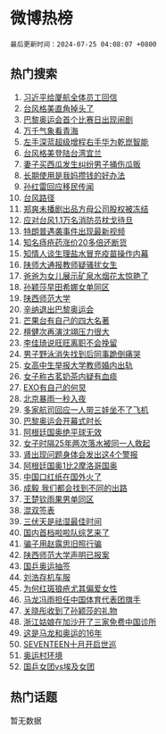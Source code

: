 # 微博热榜

`最后更新时间：2024-07-25 04:08:07 +0800`

## 热门搜索

1. [习近平给厦航全体员工回信](https://m.weibo.cn/search?containerid=100103type%3D1%26t%3D10%26q%3D%23%E4%B9%A0%E8%BF%91%E5%B9%B3%E7%BB%99%E5%8E%A6%E8%88%AA%E5%85%A8%E4%BD%93%E5%91%98%E5%B7%A5%E5%9B%9E%E4%BF%A1%23&stream_entry_id=51&isnewpage=1&extparam=seat%3D1%26cate%3D10103%26pos%3D0%26q%3D%2523%25E4%25B9%25A0%25E8%25BF%2591%25E5%25B9%25B3%25E7%25BB%2599%25E5%258E%25A6%25E8%2588%25AA%25E5%2585%25A8%25E4%25BD%2593%25E5%2591%2598%25E5%25B7%25A5%25E5%259B%259E%25E4%25BF%25A1%2523%26stream_entry_id%3D51%26c_type%3D51%26filter_type%3Drealtimehot%26dgr%3D0%26display_time%3D1721851686%26pre_seqid%3D1721851686331023588114)
1. [台风格美直角掉头了](https://m.weibo.cn/search?containerid=100103type%3D1%26t%3D10%26q%3D%23%E5%8F%B0%E9%A3%8E%E6%A0%BC%E7%BE%8E%E7%9B%B4%E8%A7%92%E6%8E%89%E5%A4%B4%E4%BA%86%23&stream_entry_id=31&isnewpage=1&extparam=seat%3D1%26flag%3D2%26band_rank%3D1%26realpos%3D1%26pos%3D0%26stream_entry_id%3D31%26lcate%3D5001%26filter_type%3Drealtimehot%26dgr%3D0%26c_type%3D31%26cate%3D5001%26q%3D%2523%25E5%258F%25B0%25E9%25A3%258E%25E6%25A0%25BC%25E7%25BE%258E%25E7%259B%25B4%25E8%25A7%2592%25E6%258E%2589%25E5%25A4%25B4%25E4%25BA%2586%2523%26display_time%3D1721851686%26pre_seqid%3D1721851686331023588114)
1. [巴黎奥运会首个比赛日出现闹剧](https://m.weibo.cn/search?containerid=100103type%3D1%26t%3D10%26q%3D%23%E5%B7%B4%E9%BB%8E%E5%A5%A5%E8%BF%90%E4%BC%9A%E9%A6%96%E4%B8%AA%E6%AF%94%E8%B5%9B%E6%97%A5%E5%87%BA%E7%8E%B0%E9%97%B9%E5%89%A7%23&stream_entry_id=31&isnewpage=1&extparam=seat%3D1%26flag%3D2%26band_rank%3D2%26realpos%3D2%26pos%3D1%26stream_entry_id%3D31%26lcate%3D5001%26filter_type%3Drealtimehot%26dgr%3D0%26c_type%3D31%26cate%3D5001%26q%3D%2523%25E5%25B7%25B4%25E9%25BB%258E%25E5%25A5%25A5%25E8%25BF%2590%25E4%25BC%259A%25E9%25A6%2596%25E4%25B8%25AA%25E6%25AF%2594%25E8%25B5%259B%25E6%2597%25A5%25E5%2587%25BA%25E7%258E%25B0%25E9%2597%25B9%25E5%2589%25A7%2523%26display_time%3D1721851686%26pre_seqid%3D1721851686331023588114)
1. [万千气象看青海](https://m.weibo.cn/search?containerid=100103type%3D1%26t%3D10%26q%3D%23%E4%B8%87%E5%8D%83%E6%B0%94%E8%B1%A1%E7%9C%8B%E9%9D%92%E6%B5%B7%23&stream_entry_id=31&isnewpage=1&extparam=seat%3D1%26flag%3D0%26band_rank%3D3%26realpos%3D3%26pos%3D2%26stream_entry_id%3D31%26lcate%3D5001%26filter_type%3Drealtimehot%26dgr%3D0%26c_type%3D31%26cate%3D5001%26q%3D%2523%25E4%25B8%2587%25E5%258D%2583%25E6%25B0%2594%25E8%25B1%25A1%25E7%259C%258B%25E9%259D%2592%25E6%25B5%25B7%2523%26display_time%3D1721851686%26pre_seqid%3D1721851686331023588114)
1. [左手深蓝超级增程右手华为乾崑智能](https://m.weibo.cn/search?containerid=100103type%3D1%26t%3D10%26q%3D%23%E5%B7%A6%E6%89%8B%E6%B7%B1%E8%93%9D%E8%B6%85%E7%BA%A7%E5%A2%9E%E7%A8%8B%E5%8F%B3%E6%89%8B%E5%8D%8E%E4%B8%BA%E4%B9%BE%E5%B4%91%E6%99%BA%E8%83%BD%23&stream_entry_id=31&isnewpage=1&extparam=seat%3D1%26cate%3D5001%26band_rank%3D4%26pos%3D3%26is_ad_pos%3D1%26lcate%3D5001%26topic_ad%3D1%26stream_entry_id%3D31%26filter_type%3Drealtimehot%26dgr%3D0%26c_type%3D31%26adid%3D247036%26q%3D%2523%25E5%25B7%25A6%25E6%2589%258B%25E6%25B7%25B1%25E8%2593%259D%25E8%25B6%2585%25E7%25BA%25A7%25E5%25A2%259E%25E7%25A8%258B%25E5%258F%25B3%25E6%2589%258B%25E5%258D%258E%25E4%25B8%25BA%25E4%25B9%25BE%25E5%25B4%2591%25E6%2599%25BA%25E8%2583%25BD%2523%26display_time%3D1721851686%26pre_seqid%3D1721851686331023588114)
1. [台风格美登陆台湾宜兰](https://m.weibo.cn/search?containerid=100103type%3D1%26t%3D10%26q%3D%23%E5%8F%B0%E9%A3%8E%E6%A0%BC%E7%BE%8E%E7%99%BB%E9%99%86%E5%8F%B0%E6%B9%BE%E5%AE%9C%E5%85%B0%23&stream_entry_id=31&isnewpage=1&extparam=seat%3D1%26flag%3D0%26band_rank%3D4%26realpos%3D4%26pos%3D4%26stream_entry_id%3D31%26lcate%3D5001%26filter_type%3Drealtimehot%26dgr%3D0%26c_type%3D31%26cate%3D5001%26q%3D%2523%25E5%258F%25B0%25E9%25A3%258E%25E6%25A0%25BC%25E7%25BE%258E%25E7%2599%25BB%25E9%2599%2586%25E5%258F%25B0%25E6%25B9%25BE%25E5%25AE%259C%25E5%2585%25B0%2523%26display_time%3D1721851686%26pre_seqid%3D1721851686331023588114)
1. [妻子买西瓜发生纠纷男子捅伤瓜贩](https://m.weibo.cn/search?containerid=100103type%3D1%26t%3D10%26q%3D%23%E5%A6%BB%E5%AD%90%E4%B9%B0%E8%A5%BF%E7%93%9C%E5%8F%91%E7%94%9F%E7%BA%A0%E7%BA%B7%E7%94%B7%E5%AD%90%E6%8D%85%E4%BC%A4%E7%93%9C%E8%B4%A9%23&stream_entry_id=31&isnewpage=1&extparam=seat%3D1%26flag%3D1%26band_rank%3D5%26realpos%3D5%26pos%3D5%26stream_entry_id%3D31%26lcate%3D5001%26filter_type%3Drealtimehot%26dgr%3D0%26c_type%3D31%26cate%3D5001%26q%3D%2523%25E5%25A6%25BB%25E5%25AD%2590%25E4%25B9%25B0%25E8%25A5%25BF%25E7%2593%259C%25E5%258F%2591%25E7%2594%259F%25E7%25BA%25A0%25E7%25BA%25B7%25E7%2594%25B7%25E5%25AD%2590%25E6%258D%2585%25E4%25BC%25A4%25E7%2593%259C%25E8%25B4%25A9%2523%26display_time%3D1721851686%26pre_seqid%3D1721851686331023588114)
1. [长期使用是我妈攒钱的好办法](https://m.weibo.cn/search?containerid=100103type%3D1%26t%3D10%26q%3D%23%E9%95%BF%E6%9C%9F%E4%BD%BF%E7%94%A8%E6%98%AF%E6%88%91%E5%A6%88%E6%94%92%E9%92%B1%E7%9A%84%E5%A5%BD%E5%8A%9E%E6%B3%95%23&stream_entry_id=31&isnewpage=1&extparam=seat%3D1%26flag%3D32768%26band_rank%3D6%26realpos%3D6%26pos%3D6%26stream_entry_id%3D31%26lcate%3D5001%26filter_type%3Drealtimehot%26dgr%3D0%26c_type%3D31%26cate%3D5001%26q%3D%2523%25E9%2595%25BF%25E6%259C%259F%25E4%25BD%25BF%25E7%2594%25A8%25E6%2598%25AF%25E6%2588%2591%25E5%25A6%2588%25E6%2594%2592%25E9%2592%25B1%25E7%259A%2584%25E5%25A5%25BD%25E5%258A%259E%25E6%25B3%2595%2523%26display_time%3D1721851686%26pre_seqid%3D1721851686331023588114)
1. [孙红雷回应移民传闻](https://m.weibo.cn/search?containerid=100103type%3D1%26t%3D10%26q%3D%23%E5%AD%99%E7%BA%A2%E9%9B%B7%E5%9B%9E%E5%BA%94%E7%A7%BB%E6%B0%91%E4%BC%A0%E9%97%BB%23&stream_entry_id=31&isnewpage=1&extparam=seat%3D1%26flag%3D0%26band_rank%3D7%26realpos%3D7%26pos%3D7%26stream_entry_id%3D31%26lcate%3D5001%26filter_type%3Drealtimehot%26dgr%3D0%26c_type%3D31%26cate%3D5001%26q%3D%2523%25E5%25AD%2599%25E7%25BA%25A2%25E9%259B%25B7%25E5%259B%259E%25E5%25BA%2594%25E7%25A7%25BB%25E6%25B0%2591%25E4%25BC%25A0%25E9%2597%25BB%2523%26display_time%3D1721851686%26pre_seqid%3D1721851686331023588114)
1. [台风路径](https://m.weibo.cn/search?containerid=100103type%3D1%26t%3D10%26q%3D%E5%8F%B0%E9%A3%8E%E8%B7%AF%E5%BE%84&stream_entry_id=31&isnewpage=1&extparam=seat%3D1%26flag%3D0%26band_rank%3D8%26realpos%3D8%26pos%3D8%26stream_entry_id%3D31%26lcate%3D5001%26filter_type%3Drealtimehot%26dgr%3D0%26c_type%3D31%26cate%3D5001%26q%3D%25E5%258F%25B0%25E9%25A3%258E%25E8%25B7%25AF%25E5%25BE%2584%26display_time%3D1721851686%26pre_seqid%3D1721851686331023588114)
1. [郑爽未播剧出品方母公司股权被冻结](https://m.weibo.cn/search?containerid=100103type%3D1%26t%3D10%26q%3D%23%E9%83%91%E7%88%BD%E6%9C%AA%E6%92%AD%E5%89%A7%E5%87%BA%E5%93%81%E6%96%B9%E6%AF%8D%E5%85%AC%E5%8F%B8%E8%82%A1%E6%9D%83%E8%A2%AB%E5%86%BB%E7%BB%93%23&stream_entry_id=31&isnewpage=1&extparam=seat%3D1%26flag%3D0%26band_rank%3D9%26realpos%3D9%26pos%3D9%26stream_entry_id%3D31%26lcate%3D5001%26filter_type%3Drealtimehot%26dgr%3D0%26c_type%3D31%26cate%3D5001%26q%3D%2523%25E9%2583%2591%25E7%2588%25BD%25E6%259C%25AA%25E6%2592%25AD%25E5%2589%25A7%25E5%2587%25BA%25E5%2593%2581%25E6%2596%25B9%25E6%25AF%258D%25E5%2585%25AC%25E5%258F%25B8%25E8%2582%25A1%25E6%259D%2583%25E8%25A2%25AB%25E5%2586%25BB%25E7%25BB%2593%2523%26display_time%3D1721851686%26pre_seqid%3D1721851686331023588114)
1. [应对台风1.1万名消防员枕戈待旦](https://m.weibo.cn/search?containerid=100103type%3D1%26t%3D10%26q%3D%23%E5%BA%94%E5%AF%B9%E5%8F%B0%E9%A3%8E1.1%E4%B8%87%E5%90%8D%E6%B6%88%E9%98%B2%E5%91%98%E6%9E%95%E6%88%88%E5%BE%85%E6%97%A6%23&stream_entry_id=31&isnewpage=1&extparam=seat%3D1%26flag%3D0%26band_rank%3D10%26realpos%3D10%26pos%3D10%26stream_entry_id%3D31%26lcate%3D5001%26filter_type%3Drealtimehot%26dgr%3D0%26c_type%3D31%26cate%3D5001%26q%3D%2523%25E5%25BA%2594%25E5%25AF%25B9%25E5%258F%25B0%25E9%25A3%258E1.1%25E4%25B8%2587%25E5%2590%258D%25E6%25B6%2588%25E9%2598%25B2%25E5%2591%2598%25E6%259E%2595%25E6%2588%2588%25E5%25BE%2585%25E6%2597%25A6%2523%26display_time%3D1721851686%26pre_seqid%3D1721851686331023588114)
1. [特朗普遇袭事件出现最新视频](https://m.weibo.cn/search?containerid=100103type%3D1%26t%3D10%26q%3D%23%E7%89%B9%E6%9C%97%E6%99%AE%E9%81%87%E8%A2%AD%E4%BA%8B%E4%BB%B6%E5%87%BA%E7%8E%B0%E6%9C%80%E6%96%B0%E8%A7%86%E9%A2%91%23&stream_entry_id=31&isnewpage=1&extparam=seat%3D1%26flag%3D1%26band_rank%3D11%26realpos%3D11%26pos%3D11%26stream_entry_id%3D31%26lcate%3D5001%26filter_type%3Drealtimehot%26dgr%3D0%26c_type%3D31%26cate%3D5001%26q%3D%2523%25E7%2589%25B9%25E6%259C%2597%25E6%2599%25AE%25E9%2581%2587%25E8%25A2%25AD%25E4%25BA%258B%25E4%25BB%25B6%25E5%2587%25BA%25E7%258E%25B0%25E6%259C%2580%25E6%2596%25B0%25E8%25A7%2586%25E9%25A2%2591%2523%26display_time%3D1721851686%26pre_seqid%3D1721851686331023588114)
1. [知名痔疮药涨价20多倍还断货](https://m.weibo.cn/search?containerid=100103type%3D1%26t%3D10%26q%3D%23%E7%9F%A5%E5%90%8D%E7%97%94%E7%96%AE%E8%8D%AF%E6%B6%A8%E4%BB%B720%E5%A4%9A%E5%80%8D%E8%BF%98%E6%96%AD%E8%B4%A7%23&stream_entry_id=31&isnewpage=1&extparam=seat%3D1%26flag%3D0%26band_rank%3D12%26realpos%3D12%26pos%3D12%26stream_entry_id%3D31%26lcate%3D5001%26filter_type%3Drealtimehot%26dgr%3D0%26c_type%3D31%26cate%3D5001%26q%3D%2523%25E7%259F%25A5%25E5%2590%258D%25E7%2597%2594%25E7%2596%25AE%25E8%258D%25AF%25E6%25B6%25A8%25E4%25BB%25B720%25E5%25A4%259A%25E5%2580%258D%25E8%25BF%2598%25E6%2596%25AD%25E8%25B4%25A7%2523%26display_time%3D1721851686%26pre_seqid%3D1721851686331023588114)
1. [知情人谈生理盐水冒充疫苗操作内幕](https://m.weibo.cn/search?containerid=100103type%3D1%26t%3D10%26q%3D%23%E7%9F%A5%E6%83%85%E4%BA%BA%E8%B0%88%E7%94%9F%E7%90%86%E7%9B%90%E6%B0%B4%E5%86%92%E5%85%85%E7%96%AB%E8%8B%97%E6%93%8D%E4%BD%9C%E5%86%85%E5%B9%95%23&stream_entry_id=31&isnewpage=1&extparam=seat%3D1%26flag%3D0%26band_rank%3D13%26realpos%3D13%26pos%3D13%26stream_entry_id%3D31%26lcate%3D5001%26filter_type%3Drealtimehot%26dgr%3D0%26c_type%3D31%26cate%3D5001%26q%3D%2523%25E7%259F%25A5%25E6%2583%2585%25E4%25BA%25BA%25E8%25B0%2588%25E7%2594%259F%25E7%2590%2586%25E7%259B%2590%25E6%25B0%25B4%25E5%2586%2592%25E5%2585%2585%25E7%2596%25AB%25E8%258B%2597%25E6%2593%258D%25E4%25BD%259C%25E5%2586%2585%25E5%25B9%2595%2523%26display_time%3D1721851686%26pre_seqid%3D1721851686331023588114)
1. [陕师大通报教师疑骚扰女生](https://m.weibo.cn/search?containerid=100103type%3D1%26t%3D10%26q%3D%23%E9%99%95%E5%B8%88%E5%A4%A7%E9%80%9A%E6%8A%A5%E6%95%99%E5%B8%88%E7%96%91%E9%AA%9A%E6%89%B0%E5%A5%B3%E7%94%9F%23&stream_entry_id=31&isnewpage=1&extparam=seat%3D1%26flag%3D0%26band_rank%3D14%26realpos%3D14%26pos%3D14%26stream_entry_id%3D31%26lcate%3D5001%26filter_type%3Drealtimehot%26dgr%3D0%26c_type%3D31%26cate%3D5001%26q%3D%2523%25E9%2599%2595%25E5%25B8%2588%25E5%25A4%25A7%25E9%2580%259A%25E6%258A%25A5%25E6%2595%2599%25E5%25B8%2588%25E7%2596%2591%25E9%25AA%259A%25E6%2589%25B0%25E5%25A5%25B3%25E7%2594%259F%2523%26display_time%3D1721851686%26pre_seqid%3D1721851686331023588114)
1. [爸爸为女儿展示矿泉水烟花太惊艳了](https://m.weibo.cn/search?containerid=100103type%3D1%26t%3D10%26q%3D%23%E7%88%B8%E7%88%B8%E4%B8%BA%E5%A5%B3%E5%84%BF%E5%B1%95%E7%A4%BA%E7%9F%BF%E6%B3%89%E6%B0%B4%E7%83%9F%E8%8A%B1%E5%A4%AA%E6%83%8A%E8%89%B3%E4%BA%86%23&stream_entry_id=31&isnewpage=1&extparam=seat%3D1%26flag%3D32768%26band_rank%3D15%26realpos%3D15%26pos%3D15%26stream_entry_id%3D31%26lcate%3D5001%26filter_type%3Drealtimehot%26dgr%3D0%26c_type%3D31%26cate%3D5001%26q%3D%2523%25E7%2588%25B8%25E7%2588%25B8%25E4%25B8%25BA%25E5%25A5%25B3%25E5%2584%25BF%25E5%25B1%2595%25E7%25A4%25BA%25E7%259F%25BF%25E6%25B3%2589%25E6%25B0%25B4%25E7%2583%259F%25E8%258A%25B1%25E5%25A4%25AA%25E6%2583%258A%25E8%2589%25B3%25E4%25BA%2586%2523%26display_time%3D1721851686%26pre_seqid%3D1721851686331023588114)
1. [孙颖莎早田希娜女单同区](https://m.weibo.cn/search?containerid=100103type%3D1%26t%3D10%26q%3D%23%E5%AD%99%E9%A2%96%E8%8E%8E%E6%97%A9%E7%94%B0%E5%B8%8C%E5%A8%9C%E5%A5%B3%E5%8D%95%E5%90%8C%E5%8C%BA%23&stream_entry_id=31&isnewpage=1&extparam=seat%3D1%26flag%3D0%26band_rank%3D16%26realpos%3D16%26pos%3D16%26stream_entry_id%3D31%26lcate%3D5001%26filter_type%3Drealtimehot%26dgr%3D0%26c_type%3D31%26cate%3D5001%26q%3D%2523%25E5%25AD%2599%25E9%25A2%2596%25E8%258E%258E%25E6%2597%25A9%25E7%2594%25B0%25E5%25B8%258C%25E5%25A8%259C%25E5%25A5%25B3%25E5%258D%2595%25E5%2590%258C%25E5%258C%25BA%2523%26display_time%3D1721851686%26pre_seqid%3D1721851686331023588114)
1. [陕西师范大学](https://m.weibo.cn/search?containerid=100103type%3D1%26t%3D10%26q%3D%23%E9%99%95%E8%A5%BF%E5%B8%88%E8%8C%83%E5%A4%A7%E5%AD%A6%23&stream_entry_id=31&isnewpage=1&extparam=seat%3D1%26flag%3D0%26band_rank%3D17%26realpos%3D17%26pos%3D17%26stream_entry_id%3D31%26lcate%3D5001%26filter_type%3Drealtimehot%26dgr%3D0%26c_type%3D31%26cate%3D5001%26q%3D%2523%25E9%2599%2595%25E8%25A5%25BF%25E5%25B8%2588%25E8%258C%2583%25E5%25A4%25A7%25E5%25AD%25A6%2523%26display_time%3D1721851686%26pre_seqid%3D1721851686331023588114)
1. [辛纳退出巴黎奥运会](https://m.weibo.cn/search?containerid=100103type%3D1%26t%3D10%26q%3D%23%E8%BE%9B%E7%BA%B3%E9%80%80%E5%87%BA%E5%B7%B4%E9%BB%8E%E5%A5%A5%E8%BF%90%E4%BC%9A%23&stream_entry_id=31&isnewpage=1&extparam=seat%3D1%26flag%3D0%26band_rank%3D18%26realpos%3D18%26pos%3D18%26stream_entry_id%3D31%26lcate%3D5001%26filter_type%3Drealtimehot%26dgr%3D0%26c_type%3D31%26cate%3D5001%26q%3D%2523%25E8%25BE%259B%25E7%25BA%25B3%25E9%2580%2580%25E5%2587%25BA%25E5%25B7%25B4%25E9%25BB%258E%25E5%25A5%25A5%25E8%25BF%2590%25E4%25BC%259A%2523%26display_time%3D1721851686%26pre_seqid%3D1721851686331023588114)
1. [芒果台有自己的四大名著](https://m.weibo.cn/search?containerid=100103type%3D1%26t%3D10%26q%3D%E8%8A%92%E6%9E%9C%E5%8F%B0%E6%9C%89%E8%87%AA%E5%B7%B1%E7%9A%84%E5%9B%9B%E5%A4%A7%E5%90%8D%E8%91%97&stream_entry_id=31&isnewpage=1&extparam=seat%3D1%26flag%3D2%26band_rank%3D19%26realpos%3D19%26pos%3D19%26stream_entry_id%3D31%26lcate%3D5001%26filter_type%3Drealtimehot%26dgr%3D0%26c_type%3D31%26cate%3D5001%26q%3D%25E8%258A%2592%25E6%259E%259C%25E5%258F%25B0%25E6%259C%2589%25E8%2587%25AA%25E5%25B7%25B1%25E7%259A%2584%25E5%259B%259B%25E5%25A4%25A7%25E5%2590%258D%25E8%2591%2597%26display_time%3D1721851686%26pre_seqid%3D1721851686331023588114)
1. [檀健次再演沈翊压力很大](https://m.weibo.cn/search?containerid=100103type%3D1%26t%3D10%26q%3D%23%E6%AA%80%E5%81%A5%E6%AC%A1%E5%86%8D%E6%BC%94%E6%B2%88%E7%BF%8A%E5%8E%8B%E5%8A%9B%E5%BE%88%E5%A4%A7%23&stream_entry_id=31&isnewpage=1&extparam=seat%3D1%26flag%3D0%26band_rank%3D20%26realpos%3D20%26pos%3D20%26stream_entry_id%3D31%26lcate%3D5001%26filter_type%3Drealtimehot%26dgr%3D0%26c_type%3D31%26cate%3D5001%26q%3D%2523%25E6%25AA%2580%25E5%2581%25A5%25E6%25AC%25A1%25E5%2586%258D%25E6%25BC%2594%25E6%25B2%2588%25E7%25BF%258A%25E5%258E%258B%25E5%258A%259B%25E5%25BE%2588%25E5%25A4%25A7%2523%26display_time%3D1721851686%26pre_seqid%3D1721851686331023588114)
1. [李佳琦说旺旺离职不会挽留](https://m.weibo.cn/search?containerid=100103type%3D1%26t%3D10%26q%3D%23%E6%9D%8E%E4%BD%B3%E7%90%A6%E8%AF%B4%E6%97%BA%E6%97%BA%E7%A6%BB%E8%81%8C%E4%B8%8D%E4%BC%9A%E6%8C%BD%E7%95%99%23&stream_entry_id=31&isnewpage=1&extparam=seat%3D1%26flag%3D2%26band_rank%3D21%26realpos%3D21%26pos%3D21%26stream_entry_id%3D31%26lcate%3D5001%26filter_type%3Drealtimehot%26dgr%3D0%26c_type%3D31%26cate%3D5001%26q%3D%2523%25E6%259D%258E%25E4%25BD%25B3%25E7%2590%25A6%25E8%25AF%25B4%25E6%2597%25BA%25E6%2597%25BA%25E7%25A6%25BB%25E8%2581%258C%25E4%25B8%258D%25E4%25BC%259A%25E6%258C%25BD%25E7%2595%2599%2523%26display_time%3D1721851686%26pre_seqid%3D1721851686331023588114)
1. [男子野泳消失找到后同事跪倒痛哭](https://m.weibo.cn/search?containerid=100103type%3D1%26t%3D10%26q%3D%23%E7%94%B7%E5%AD%90%E9%87%8E%E6%B3%B3%E6%B6%88%E5%A4%B1%E6%89%BE%E5%88%B0%E5%90%8E%E5%90%8C%E4%BA%8B%E8%B7%AA%E5%80%92%E7%97%9B%E5%93%AD%23&stream_entry_id=31&isnewpage=1&extparam=seat%3D1%26flag%3D0%26band_rank%3D22%26realpos%3D22%26pos%3D22%26stream_entry_id%3D31%26lcate%3D5001%26filter_type%3Drealtimehot%26dgr%3D0%26c_type%3D31%26cate%3D5001%26q%3D%2523%25E7%2594%25B7%25E5%25AD%2590%25E9%2587%258E%25E6%25B3%25B3%25E6%25B6%2588%25E5%25A4%25B1%25E6%2589%25BE%25E5%2588%25B0%25E5%2590%258E%25E5%2590%258C%25E4%25BA%258B%25E8%25B7%25AA%25E5%2580%2592%25E7%2597%259B%25E5%2593%25AD%2523%26display_time%3D1721851686%26pre_seqid%3D1721851686331023588114)
1. [女高中生举报大学教师婚内出轨](https://m.weibo.cn/search?containerid=100103type%3D1%26t%3D10%26q%3D%23%E5%A5%B3%E9%AB%98%E4%B8%AD%E7%94%9F%E4%B8%BE%E6%8A%A5%E5%A4%A7%E5%AD%A6%E6%95%99%E5%B8%88%E5%A9%9A%E5%86%85%E5%87%BA%E8%BD%A8%23&stream_entry_id=31&isnewpage=1&extparam=seat%3D1%26flag%3D0%26band_rank%3D23%26realpos%3D23%26pos%3D23%26stream_entry_id%3D31%26lcate%3D5001%26filter_type%3Drealtimehot%26dgr%3D0%26c_type%3D31%26cate%3D5001%26q%3D%2523%25E5%25A5%25B3%25E9%25AB%2598%25E4%25B8%25AD%25E7%2594%259F%25E4%25B8%25BE%25E6%258A%25A5%25E5%25A4%25A7%25E5%25AD%25A6%25E6%2595%2599%25E5%25B8%2588%25E5%25A9%259A%25E5%2586%2585%25E5%2587%25BA%25E8%25BD%25A8%2523%26display_time%3D1721851686%26pre_seqid%3D1721851686331023588114)
1. [女子称古茗奶茶内疑有血痰](https://m.weibo.cn/search?containerid=100103type%3D1%26t%3D10%26q%3D%23%E5%A5%B3%E5%AD%90%E7%A7%B0%E5%8F%A4%E8%8C%97%E5%A5%B6%E8%8C%B6%E5%86%85%E7%96%91%E6%9C%89%E8%A1%80%E7%97%B0%23&stream_entry_id=31&isnewpage=1&extparam=seat%3D1%26flag%3D0%26band_rank%3D24%26realpos%3D24%26pos%3D24%26stream_entry_id%3D31%26lcate%3D5001%26filter_type%3Drealtimehot%26dgr%3D0%26c_type%3D31%26cate%3D5001%26q%3D%2523%25E5%25A5%25B3%25E5%25AD%2590%25E7%25A7%25B0%25E5%258F%25A4%25E8%258C%2597%25E5%25A5%25B6%25E8%258C%25B6%25E5%2586%2585%25E7%2596%2591%25E6%259C%2589%25E8%25A1%2580%25E7%2597%25B0%2523%26display_time%3D1721851686%26pre_seqid%3D1721851686331023588114)
1. [EXO有自己的何炅](https://m.weibo.cn/search?containerid=100103type%3D1%26t%3D10%26q%3DEXO%E6%9C%89%E8%87%AA%E5%B7%B1%E7%9A%84%E4%BD%95%E7%82%85&stream_entry_id=31&isnewpage=1&extparam=seat%3D1%26flag%3D0%26band_rank%3D25%26realpos%3D25%26pos%3D25%26stream_entry_id%3D31%26lcate%3D5001%26filter_type%3Drealtimehot%26dgr%3D0%26c_type%3D31%26cate%3D5001%26q%3DEXO%25E6%259C%2589%25E8%2587%25AA%25E5%25B7%25B1%25E7%259A%2584%25E4%25BD%2595%25E7%2582%2585%26display_time%3D1721851686%26pre_seqid%3D1721851686331023588114)
1. [北京暴雨一秒入夜](https://m.weibo.cn/search?containerid=100103type%3D1%26t%3D10%26q%3D%23%E5%8C%97%E4%BA%AC%E6%9A%B4%E9%9B%A8%E4%B8%80%E7%A7%92%E5%85%A5%E5%A4%9C%23&stream_entry_id=31&isnewpage=1&extparam=seat%3D1%26flag%3D1%26band_rank%3D26%26realpos%3D26%26pos%3D26%26stream_entry_id%3D31%26lcate%3D5001%26filter_type%3Drealtimehot%26dgr%3D0%26c_type%3D31%26cate%3D5001%26q%3D%2523%25E5%258C%2597%25E4%25BA%25AC%25E6%259A%25B4%25E9%259B%25A8%25E4%25B8%2580%25E7%25A7%2592%25E5%2585%25A5%25E5%25A4%259C%2523%26display_time%3D1721851686%26pre_seqid%3D1721851686331023588114)
1. [多家航司回应一人带三娃坐不了飞机](https://m.weibo.cn/search?containerid=100103type%3D1%26t%3D10%26q%3D%23%E5%A4%9A%E5%AE%B6%E8%88%AA%E5%8F%B8%E5%9B%9E%E5%BA%94%E4%B8%80%E4%BA%BA%E5%B8%A6%E4%B8%89%E5%A8%83%E5%9D%90%E4%B8%8D%E4%BA%86%E9%A3%9E%E6%9C%BA%23&stream_entry_id=31&isnewpage=1&extparam=seat%3D1%26flag%3D0%26band_rank%3D27%26realpos%3D27%26pos%3D27%26stream_entry_id%3D31%26lcate%3D5001%26filter_type%3Drealtimehot%26dgr%3D0%26c_type%3D31%26cate%3D5001%26q%3D%2523%25E5%25A4%259A%25E5%25AE%25B6%25E8%2588%25AA%25E5%258F%25B8%25E5%259B%259E%25E5%25BA%2594%25E4%25B8%2580%25E4%25BA%25BA%25E5%25B8%25A6%25E4%25B8%2589%25E5%25A8%2583%25E5%259D%2590%25E4%25B8%258D%25E4%25BA%2586%25E9%25A3%259E%25E6%259C%25BA%2523%26display_time%3D1721851686%26pre_seqid%3D1721851686331023588114)
1. [巴黎奥运会开幕式时长](https://m.weibo.cn/search?containerid=100103type%3D1%26t%3D10%26q%3D%23%E5%B7%B4%E9%BB%8E%E5%A5%A5%E8%BF%90%E4%BC%9A%E5%BC%80%E5%B9%95%E5%BC%8F%E6%97%B6%E9%95%BF%23&stream_entry_id=31&isnewpage=1&extparam=seat%3D1%26flag%3D0%26band_rank%3D28%26realpos%3D28%26pos%3D28%26stream_entry_id%3D31%26lcate%3D5001%26filter_type%3Drealtimehot%26dgr%3D0%26c_type%3D31%26cate%3D5001%26q%3D%2523%25E5%25B7%25B4%25E9%25BB%258E%25E5%25A5%25A5%25E8%25BF%2590%25E4%25BC%259A%25E5%25BC%2580%25E5%25B9%2595%25E5%25BC%258F%25E6%2597%25B6%25E9%2595%25BF%2523%26display_time%3D1721851686%26pre_seqid%3D1721851686331023588114)
1. [阿根廷国奥绝平球无效](https://m.weibo.cn/search?containerid=100103type%3D1%26t%3D10%26q%3D%23%E9%98%BF%E6%A0%B9%E5%BB%B7%E5%9B%BD%E5%A5%A5%E7%BB%9D%E5%B9%B3%E7%90%83%E6%97%A0%E6%95%88%23&stream_entry_id=31&isnewpage=1&extparam=seat%3D1%26flag%3D0%26band_rank%3D29%26realpos%3D29%26pos%3D29%26stream_entry_id%3D31%26lcate%3D5001%26filter_type%3Drealtimehot%26dgr%3D0%26c_type%3D31%26cate%3D5001%26q%3D%2523%25E9%2598%25BF%25E6%25A0%25B9%25E5%25BB%25B7%25E5%259B%25BD%25E5%25A5%25A5%25E7%25BB%259D%25E5%25B9%25B3%25E7%2590%2583%25E6%2597%25A0%25E6%2595%2588%2523%26display_time%3D1721851686%26pre_seqid%3D1721851686331023588114)
1. [女子时隔25年两次落水被同一人救起](https://m.weibo.cn/search?containerid=100103type%3D1%26t%3D10%26q%3D%23%E5%A5%B3%E5%AD%90%E6%97%B6%E9%9A%9425%E5%B9%B4%E4%B8%A4%E6%AC%A1%E8%90%BD%E6%B0%B4%E8%A2%AB%E5%90%8C%E4%B8%80%E4%BA%BA%E6%95%91%E8%B5%B7%23&stream_entry_id=31&isnewpage=1&extparam=seat%3D1%26flag%3D32768%26band_rank%3D30%26realpos%3D30%26pos%3D30%26stream_entry_id%3D31%26lcate%3D5001%26filter_type%3Drealtimehot%26dgr%3D0%26c_type%3D31%26cate%3D5001%26q%3D%2523%25E5%25A5%25B3%25E5%25AD%2590%25E6%2597%25B6%25E9%259A%259425%25E5%25B9%25B4%25E4%25B8%25A4%25E6%25AC%25A1%25E8%2590%25BD%25E6%25B0%25B4%25E8%25A2%25AB%25E5%2590%258C%25E4%25B8%2580%25E4%25BA%25BA%25E6%2595%2591%25E8%25B5%25B7%2523%26display_time%3D1721851686%26pre_seqid%3D1721851686331023588114)
1. [肾出现问题身体会发出这4个警报](https://m.weibo.cn/search?containerid=100103type%3D1%26t%3D10%26q%3D%23%E8%82%BE%E5%87%BA%E7%8E%B0%E9%97%AE%E9%A2%98%E8%BA%AB%E4%BD%93%E4%BC%9A%E5%8F%91%E5%87%BA%E8%BF%994%E4%B8%AA%E8%AD%A6%E6%8A%A5%23&stream_entry_id=31&isnewpage=1&extparam=seat%3D1%26flag%3D0%26band_rank%3D31%26realpos%3D31%26pos%3D31%26stream_entry_id%3D31%26lcate%3D5001%26filter_type%3Drealtimehot%26dgr%3D0%26c_type%3D31%26cate%3D5001%26q%3D%2523%25E8%2582%25BE%25E5%2587%25BA%25E7%258E%25B0%25E9%2597%25AE%25E9%25A2%2598%25E8%25BA%25AB%25E4%25BD%2593%25E4%25BC%259A%25E5%258F%2591%25E5%2587%25BA%25E8%25BF%25994%25E4%25B8%25AA%25E8%25AD%25A6%25E6%258A%25A5%2523%26display_time%3D1721851686%26pre_seqid%3D1721851686331023588114)
1. [阿根廷国奥1比2摩洛哥国奥](https://m.weibo.cn/search?containerid=100103type%3D1%26t%3D10%26q%3D%23%E9%98%BF%E6%A0%B9%E5%BB%B7%E5%9B%BD%E5%A5%A51%E6%AF%942%E6%91%A9%E6%B4%9B%E5%93%A5%E5%9B%BD%E5%A5%A5%23&stream_entry_id=31&isnewpage=1&extparam=seat%3D1%26flag%3D0%26band_rank%3D32%26realpos%3D32%26pos%3D32%26stream_entry_id%3D31%26lcate%3D5001%26filter_type%3Drealtimehot%26dgr%3D0%26c_type%3D31%26cate%3D5001%26q%3D%2523%25E9%2598%25BF%25E6%25A0%25B9%25E5%25BB%25B7%25E5%259B%25BD%25E5%25A5%25A51%25E6%25AF%25942%25E6%2591%25A9%25E6%25B4%259B%25E5%2593%25A5%25E5%259B%25BD%25E5%25A5%25A5%2523%26display_time%3D1721851686%26pre_seqid%3D1721851686331023588114)
1. [中国口红纸在国外火了](https://m.weibo.cn/search?containerid=100103type%3D1%26t%3D10%26q%3D%E4%B8%AD%E5%9B%BD%E5%8F%A3%E7%BA%A2%E7%BA%B8%E5%9C%A8%E5%9B%BD%E5%A4%96%E7%81%AB%E4%BA%86&stream_entry_id=31&isnewpage=1&extparam=seat%3D1%26flag%3D0%26band_rank%3D33%26realpos%3D33%26pos%3D33%26stream_entry_id%3D31%26lcate%3D5001%26filter_type%3Drealtimehot%26dgr%3D0%26c_type%3D31%26cate%3D5001%26q%3D%25E4%25B8%25AD%25E5%259B%25BD%25E5%258F%25A3%25E7%25BA%25A2%25E7%25BA%25B8%25E5%259C%25A8%25E5%259B%25BD%25E5%25A4%2596%25E7%2581%25AB%25E4%25BA%2586%26display_time%3D1721851686%26pre_seqid%3D1721851686331023588114)
1. [成毅 我们都会找到不同的出路](https://m.weibo.cn/search?containerid=100103type%3D1%26t%3D10%26q%3D%E6%88%90%E6%AF%85+%E6%88%91%E4%BB%AC%E9%83%BD%E4%BC%9A%E6%89%BE%E5%88%B0%E4%B8%8D%E5%90%8C%E7%9A%84%E5%87%BA%E8%B7%AF&stream_entry_id=31&isnewpage=1&extparam=seat%3D1%26flag%3D0%26band_rank%3D34%26realpos%3D34%26pos%3D34%26stream_entry_id%3D31%26lcate%3D5001%26filter_type%3Drealtimehot%26dgr%3D0%26c_type%3D31%26cate%3D5001%26q%3D%25E6%2588%2590%25E6%25AF%2585%2520%25E6%2588%2591%25E4%25BB%25AC%25E9%2583%25BD%25E4%25BC%259A%25E6%2589%25BE%25E5%2588%25B0%25E4%25B8%258D%25E5%2590%258C%25E7%259A%2584%25E5%2587%25BA%25E8%25B7%25AF%26display_time%3D1721851686%26pre_seqid%3D1721851686331023588114)
1. [王楚钦雨果男单同区](https://m.weibo.cn/search?containerid=100103type%3D1%26t%3D10%26q%3D%23%E7%8E%8B%E6%A5%9A%E9%92%A6%E9%9B%A8%E6%9E%9C%E7%94%B7%E5%8D%95%E5%90%8C%E5%8C%BA%23&stream_entry_id=31&isnewpage=1&extparam=seat%3D1%26flag%3D0%26band_rank%3D35%26realpos%3D35%26pos%3D35%26stream_entry_id%3D31%26lcate%3D5001%26filter_type%3Drealtimehot%26dgr%3D0%26c_type%3D31%26cate%3D5001%26q%3D%2523%25E7%258E%258B%25E6%25A5%259A%25E9%2592%25A6%25E9%259B%25A8%25E6%259E%259C%25E7%2594%25B7%25E5%258D%2595%25E5%2590%258C%25E5%258C%25BA%2523%26display_time%3D1721851686%26pre_seqid%3D1721851686331023588114)
1. [混双签表](https://m.weibo.cn/search?containerid=100103type%3D1%26t%3D10%26q%3D%E6%B7%B7%E5%8F%8C%E7%AD%BE%E8%A1%A8&stream_entry_id=31&isnewpage=1&extparam=seat%3D1%26flag%3D0%26band_rank%3D36%26realpos%3D36%26pos%3D36%26stream_entry_id%3D31%26lcate%3D5001%26filter_type%3Drealtimehot%26dgr%3D0%26c_type%3D31%26cate%3D5001%26q%3D%25E6%25B7%25B7%25E5%258F%258C%25E7%25AD%25BE%25E8%25A1%25A8%26display_time%3D1721851686%26pre_seqid%3D1721851686331023588114)
1. [三伏天是祛湿最佳时间](https://m.weibo.cn/search?containerid=100103type%3D1%26t%3D10%26q%3D%23%E4%B8%89%E4%BC%8F%E5%A4%A9%E6%98%AF%E7%A5%9B%E6%B9%BF%E6%9C%80%E4%BD%B3%E6%97%B6%E9%97%B4%23&stream_entry_id=31&isnewpage=1&extparam=seat%3D1%26flag%3D0%26band_rank%3D37%26realpos%3D37%26pos%3D37%26stream_entry_id%3D31%26lcate%3D5001%26filter_type%3Drealtimehot%26dgr%3D0%26c_type%3D31%26cate%3D5001%26q%3D%2523%25E4%25B8%2589%25E4%25BC%258F%25E5%25A4%25A9%25E6%2598%25AF%25E7%25A5%259B%25E6%25B9%25BF%25E6%259C%2580%25E4%25BD%25B3%25E6%2597%25B6%25E9%2597%25B4%2523%26display_time%3D1721851686%26pre_seqid%3D1721851686331023588114)
1. [国内首档啦啦队综艺来了](https://m.weibo.cn/search?containerid=100103type%3D1%26t%3D10%26q%3D%23%E5%9B%BD%E5%86%85%E9%A6%96%E6%A1%A3%E5%95%A6%E5%95%A6%E9%98%9F%E7%BB%BC%E8%89%BA%E6%9D%A5%E4%BA%86%23&stream_entry_id=31&isnewpage=1&extparam=seat%3D1%26flag%3D0%26band_rank%3D38%26realpos%3D38%26pos%3D38%26stream_entry_id%3D31%26lcate%3D5001%26filter_type%3Drealtimehot%26dgr%3D0%26c_type%3D31%26cate%3D5001%26q%3D%2523%25E5%259B%25BD%25E5%2586%2585%25E9%25A6%2596%25E6%25A1%25A3%25E5%2595%25A6%25E5%2595%25A6%25E9%2598%259F%25E7%25BB%25BC%25E8%2589%25BA%25E6%259D%25A5%25E4%25BA%2586%2523%26display_time%3D1721851686%26pre_seqid%3D1721851686331023588114)
1. [骗子用赵露思旧照行骗](https://m.weibo.cn/search?containerid=100103type%3D1%26t%3D10%26q%3D%23%E9%AA%97%E5%AD%90%E7%94%A8%E8%B5%B5%E9%9C%B2%E6%80%9D%E6%97%A7%E7%85%A7%E8%A1%8C%E9%AA%97%23&stream_entry_id=31&isnewpage=1&extparam=seat%3D1%26flag%3D0%26band_rank%3D39%26realpos%3D39%26pos%3D39%26stream_entry_id%3D31%26lcate%3D5001%26filter_type%3Drealtimehot%26dgr%3D0%26c_type%3D31%26cate%3D5001%26q%3D%2523%25E9%25AA%2597%25E5%25AD%2590%25E7%2594%25A8%25E8%25B5%25B5%25E9%259C%25B2%25E6%2580%259D%25E6%2597%25A7%25E7%2585%25A7%25E8%25A1%258C%25E9%25AA%2597%2523%26display_time%3D1721851686%26pre_seqid%3D1721851686331023588114)
1. [陕西师范大学声明已报案](https://m.weibo.cn/search?containerid=100103type%3D1%26t%3D10%26q%3D%23%E9%99%95%E8%A5%BF%E5%B8%88%E8%8C%83%E5%A4%A7%E5%AD%A6%E5%A3%B0%E6%98%8E%E5%B7%B2%E6%8A%A5%E6%A1%88%23&stream_entry_id=31&isnewpage=1&extparam=seat%3D1%26flag%3D0%26band_rank%3D40%26realpos%3D40%26pos%3D40%26stream_entry_id%3D31%26lcate%3D5001%26filter_type%3Drealtimehot%26dgr%3D0%26c_type%3D31%26cate%3D5001%26q%3D%2523%25E9%2599%2595%25E8%25A5%25BF%25E5%25B8%2588%25E8%258C%2583%25E5%25A4%25A7%25E5%25AD%25A6%25E5%25A3%25B0%25E6%2598%258E%25E5%25B7%25B2%25E6%258A%25A5%25E6%25A1%2588%2523%26display_time%3D1721851686%26pre_seqid%3D1721851686331023588114)
1. [国乒奥运抽签](https://m.weibo.cn/search?containerid=100103type%3D1%26t%3D10%26q%3D%23%E5%9B%BD%E4%B9%92%E5%A5%A5%E8%BF%90%E6%8A%BD%E7%AD%BE%23&stream_entry_id=31&isnewpage=1&extparam=seat%3D1%26flag%3D0%26band_rank%3D41%26realpos%3D41%26pos%3D41%26stream_entry_id%3D31%26lcate%3D5001%26filter_type%3Drealtimehot%26dgr%3D0%26c_type%3D31%26cate%3D5001%26q%3D%2523%25E5%259B%25BD%25E4%25B9%2592%25E5%25A5%25A5%25E8%25BF%2590%25E6%258A%25BD%25E7%25AD%25BE%2523%26display_time%3D1721851686%26pre_seqid%3D1721851686331023588114)
1. [刘浩存机车服](https://m.weibo.cn/search?containerid=100103type%3D1%26t%3D10%26q%3D%23%E5%88%98%E6%B5%A9%E5%AD%98%E6%9C%BA%E8%BD%A6%E6%9C%8D%23&stream_entry_id=31&isnewpage=1&extparam=seat%3D1%26flag%3D0%26band_rank%3D42%26realpos%3D42%26pos%3D42%26stream_entry_id%3D31%26lcate%3D5001%26filter_type%3Drealtimehot%26dgr%3D0%26c_type%3D31%26cate%3D5001%26q%3D%2523%25E5%2588%2598%25E6%25B5%25A9%25E5%25AD%2598%25E6%259C%25BA%25E8%25BD%25A6%25E6%259C%258D%2523%26display_time%3D1721851686%26pre_seqid%3D1721851686331023588114)
1. [为何红斑狼疮尤其偏爱女性](https://m.weibo.cn/search?containerid=100103type%3D1%26t%3D10%26q%3D%23%E4%B8%BA%E4%BD%95%E7%BA%A2%E6%96%91%E7%8B%BC%E7%96%AE%E5%B0%A4%E5%85%B6%E5%81%8F%E7%88%B1%E5%A5%B3%E6%80%A7%23&stream_entry_id=31&isnewpage=1&extparam=seat%3D1%26flag%3D1%26band_rank%3D43%26realpos%3D43%26pos%3D43%26stream_entry_id%3D31%26lcate%3D5001%26filter_type%3Drealtimehot%26dgr%3D0%26c_type%3D31%26cate%3D5001%26q%3D%2523%25E4%25B8%25BA%25E4%25BD%2595%25E7%25BA%25A2%25E6%2596%2591%25E7%258B%25BC%25E7%2596%25AE%25E5%25B0%25A4%25E5%2585%25B6%25E5%2581%258F%25E7%2588%25B1%25E5%25A5%25B3%25E6%2580%25A7%2523%26display_time%3D1721851686%26pre_seqid%3D1721851686331023588114)
1. [马龙冯雨担任中国体育代表团旗手](https://m.weibo.cn/search?containerid=100103type%3D1%26t%3D10%26q%3D%23%E9%A9%AC%E9%BE%99%E5%86%AF%E9%9B%A8%E6%8B%85%E4%BB%BB%E4%B8%AD%E5%9B%BD%E4%BD%93%E8%82%B2%E4%BB%A3%E8%A1%A8%E5%9B%A2%E6%97%97%E6%89%8B%23&stream_entry_id=31&isnewpage=1&extparam=seat%3D1%26flag%3D0%26band_rank%3D44%26realpos%3D44%26pos%3D44%26stream_entry_id%3D31%26lcate%3D5001%26filter_type%3Drealtimehot%26dgr%3D0%26c_type%3D31%26cate%3D5001%26q%3D%2523%25E9%25A9%25AC%25E9%25BE%2599%25E5%2586%25AF%25E9%259B%25A8%25E6%258B%2585%25E4%25BB%25BB%25E4%25B8%25AD%25E5%259B%25BD%25E4%25BD%2593%25E8%2582%25B2%25E4%25BB%25A3%25E8%25A1%25A8%25E5%259B%25A2%25E6%2597%2597%25E6%2589%258B%2523%26display_time%3D1721851686%26pre_seqid%3D1721851686331023588114)
1. [关晓彤收到了孙颖莎的礼物](https://m.weibo.cn/search?containerid=100103type%3D1%26t%3D10%26q%3D%23%E5%85%B3%E6%99%93%E5%BD%A4%E6%94%B6%E5%88%B0%E4%BA%86%E5%AD%99%E9%A2%96%E8%8E%8E%E7%9A%84%E7%A4%BC%E7%89%A9%23&stream_entry_id=31&isnewpage=1&extparam=seat%3D1%26flag%3D0%26band_rank%3D45%26realpos%3D45%26pos%3D45%26stream_entry_id%3D31%26lcate%3D5001%26filter_type%3Drealtimehot%26dgr%3D0%26c_type%3D31%26cate%3D5001%26q%3D%2523%25E5%2585%25B3%25E6%2599%2593%25E5%25BD%25A4%25E6%2594%25B6%25E5%2588%25B0%25E4%25BA%2586%25E5%25AD%2599%25E9%25A2%2596%25E8%258E%258E%25E7%259A%2584%25E7%25A4%25BC%25E7%2589%25A9%2523%26display_time%3D1721851686%26pre_seqid%3D1721851686331023588114)
1. [浙江姑娘在加沙开了三家免费中国诊所](https://m.weibo.cn/search?containerid=100103type%3D1%26t%3D10%26q%3D%23%E6%B5%99%E6%B1%9F%E5%A7%91%E5%A8%98%E5%9C%A8%E5%8A%A0%E6%B2%99%E5%BC%80%E4%BA%86%E4%B8%89%E5%AE%B6%E5%85%8D%E8%B4%B9%E4%B8%AD%E5%9B%BD%E8%AF%8A%E6%89%80%23&stream_entry_id=31&isnewpage=1&extparam=seat%3D1%26flag%3D32768%26band_rank%3D46%26realpos%3D46%26pos%3D46%26stream_entry_id%3D31%26lcate%3D5001%26filter_type%3Drealtimehot%26dgr%3D0%26c_type%3D31%26cate%3D5001%26q%3D%2523%25E6%25B5%2599%25E6%25B1%259F%25E5%25A7%2591%25E5%25A8%2598%25E5%259C%25A8%25E5%258A%25A0%25E6%25B2%2599%25E5%25BC%2580%25E4%25BA%2586%25E4%25B8%2589%25E5%25AE%25B6%25E5%2585%258D%25E8%25B4%25B9%25E4%25B8%25AD%25E5%259B%25BD%25E8%25AF%258A%25E6%2589%2580%2523%26display_time%3D1721851686%26pre_seqid%3D1721851686331023588114)
1. [这是马龙和奥运的16年](https://m.weibo.cn/search?containerid=100103type%3D1%26t%3D10%26q%3D%23%E8%BF%99%E6%98%AF%E9%A9%AC%E9%BE%99%E5%92%8C%E5%A5%A5%E8%BF%90%E7%9A%8416%E5%B9%B4%23&stream_entry_id=31&isnewpage=1&extparam=seat%3D1%26flag%3D32768%26band_rank%3D47%26realpos%3D47%26pos%3D47%26stream_entry_id%3D31%26lcate%3D5001%26filter_type%3Drealtimehot%26dgr%3D0%26c_type%3D31%26cate%3D5001%26q%3D%2523%25E8%25BF%2599%25E6%2598%25AF%25E9%25A9%25AC%25E9%25BE%2599%25E5%2592%258C%25E5%25A5%25A5%25E8%25BF%2590%25E7%259A%258416%25E5%25B9%25B4%2523%26display_time%3D1721851686%26pre_seqid%3D1721851686331023588114)
1. [SEVENTEEN十月开启世巡](https://m.weibo.cn/search?containerid=100103type%3D1%26t%3D10%26q%3D%23SEVENTEEN%E5%8D%81%E6%9C%88%E5%BC%80%E5%90%AF%E4%B8%96%E5%B7%A1%23&stream_entry_id=31&isnewpage=1&extparam=seat%3D1%26flag%3D0%26band_rank%3D48%26realpos%3D48%26pos%3D48%26stream_entry_id%3D31%26lcate%3D5001%26filter_type%3Drealtimehot%26dgr%3D0%26c_type%3D31%26cate%3D5001%26q%3D%2523SEVENTEEN%25E5%258D%2581%25E6%259C%2588%25E5%25BC%2580%25E5%2590%25AF%25E4%25B8%2596%25E5%25B7%25A1%2523%26display_time%3D1721851686%26pre_seqid%3D1721851686331023588114)
1. [奥运村环境](https://m.weibo.cn/search?containerid=100103type%3D1%26t%3D10%26q%3D%23%E5%A5%A5%E8%BF%90%E6%9D%91%E7%8E%AF%E5%A2%83%23&stream_entry_id=31&isnewpage=1&extparam=seat%3D1%26flag%3D0%26band_rank%3D49%26realpos%3D49%26pos%3D49%26stream_entry_id%3D31%26lcate%3D5001%26filter_type%3Drealtimehot%26dgr%3D0%26c_type%3D31%26cate%3D5001%26q%3D%2523%25E5%25A5%25A5%25E8%25BF%2590%25E6%259D%2591%25E7%258E%25AF%25E5%25A2%2583%2523%26display_time%3D1721851686%26pre_seqid%3D1721851686331023588114)
1. [国乒女团vs埃及女团](https://m.weibo.cn/search?containerid=100103type%3D1%26t%3D10%26q%3D%23%E5%9B%BD%E4%B9%92%E5%A5%B3%E5%9B%A2vs%E5%9F%83%E5%8F%8A%E5%A5%B3%E5%9B%A2%23&stream_entry_id=31&isnewpage=1&extparam=seat%3D1%26flag%3D0%26band_rank%3D50%26realpos%3D50%26pos%3D50%26stream_entry_id%3D31%26lcate%3D5001%26filter_type%3Drealtimehot%26dgr%3D0%26c_type%3D31%26cate%3D5001%26q%3D%2523%25E5%259B%25BD%25E4%25B9%2592%25E5%25A5%25B3%25E5%259B%25A2vs%25E5%259F%2583%25E5%258F%258A%25E5%25A5%25B3%25E5%259B%25A2%2523%26display_time%3D1721851686%26pre_seqid%3D1721851686331023588114)

## 热门话题

暂无数据
